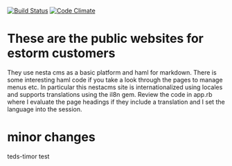 [![Build Status](https://travis-ci.org/semdinsp/tl-lotto-com.png)](https://travis-ci.org/semdinsp/tl-lotto-com)
[![Code Climate](https://codeclimate.com/repos/52848aaec7f3a33db700b7b1/badges/f23c064085d9f64c0e40/gpa.png)](https://codeclimate.com/repos/52848aaec7f3a33db700b7b1/feed)
# These are the public websites for estorm customers
They use nesta cms as a basic platform and haml for markdown.
There is some interesting haml code if you take a look through the pages to manage menus etc.  In particular this nestacms site is internationalized using locales and supports translations using the iI8n gem. Review the code in app.rb where I evaluate the page headings if they include a translation and I set the language into the session.

# minor changes
teds-timor test
